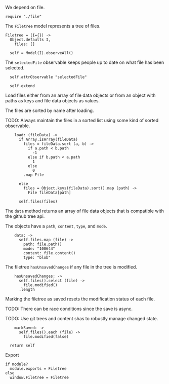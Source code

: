 We depend on file.

    require "./file"

The `Filetree` model represents a tree of files.

    Filetree = (I={}) ->
      Object.defaults I,
        files: []
    
      self = Model(I).observeAll()

The `selectedFile` observable keeps people up to date on what file has been
selected.

      self.attrObservable "selectedFile"
    
      self.extend
        
Load files either from an array of file data objects or from an object with
paths as keys and file data objects as values.

The files are sorted by name after loading.

TODO: Always maintain the files in a sorted list using some kind of sorted
observable.

        load: (fileData) ->
          if Array.isArray(fileData)
            files = fileData.sort (a, b) ->
              if a.path < b.path
                -1
              else if b.path < a.path
                1
              else
                0
            .map File
    
          else
            files = Object.keys(fileData).sort().map (path) ->
              File fileData[path]
    
          self.files(files)

The `data` method returns an array of file data objects that is compatible with
the github tree api.

The objects have a `path`, `content`, `type`, and `mode`.

        data: ->
          self.files.map (file) ->
            path: file.path()
            mode: "100644"
            content: file.content()
            type: "blob"

The filetree `hasUnsavedChanges` if any file in the tree is modified.

        hasUnsavedChanges: ->
          self.files().select (file) ->
            file.modified()
          .length

Marking the filetree as saved resets the modification status of each file.

TODO: There can be race conditions since the save is async.

TODO: Use git trees and content shas to robustly manage changed state.

        markSaved: ->
          self.files().each (file) ->
            file.modified(false)
    
      return self

Export

    if module?
      module.exports = Filetree
    else
      window.Filetree = Filetree

